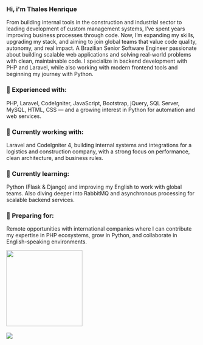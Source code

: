 ### Hi, i'm Thales Henrique 

From building internal tools in the construction and industrial sector to leading development of custom management systems, I’ve spent years improving business processes through code. Now, I’m expanding my skills, upgrading my stack, and aiming to join global teams that value code quality, autonomy, and real impact.
A Brazilian Senior Software Engineer passionate about building scalable web applications and solving real-world problems with clean, maintainable code. I specialize in backend development with PHP and Laravel, while also working with modern frontend tools and beginning my journey with Python.

### 🚩 Experienced with:
PHP, Laravel, CodeIgniter, JavaScript, Bootstrap, jQuery, SQL Server, MySQL, HTML, CSS — and a growing interest in Python for automation and web services.

### 🚩 Currently working with:
Laravel and CodeIgniter 4, building internal systems and integrations for a logistics and construction company, with a strong focus on performance, clean architecture, and business rules.

### 🚩 Currently learning:
Python (Flask & Django) and improving my English to work with global teams. Also diving deeper into RabbitMQ and asynchronous processing for scalable backend services.

### 🚩 Preparing for:
Remote opportunities with international companies where I can contribute my expertise in PHP ecosystems, grow in Python, and collaborate in English-speaking environments.


<!--- Página pessoal <a href="https://www.thcp.dev.br">THCP</a>-->

<div>
  <a href="https://github.com/thaleshpied">
  <!--- <img height="180em" src="https://github-readme-stats.vercel.app/api?username=thaleshpied&show_icons=true&theme=gotham&include_all_commits=true&count_private=true"/>-->
  <img height="200em" src="https://github-readme-stats.vercel.app/api/top-langs/?username=thaleshpied&layout=compact&langs_count=7&theme=gotham"/>
</div>
  
<!--<div style="display: inline_block"><br>  
   <img align="center" alt="Thales-Csharp" height="30" width="40" src="https://cdn.jsdelivr.net/gh/devicons/devicon/icons/php/php-original.svg"> -->
<!--   <img align="center" alt="Thales-CSS" height="30" width="40" src="https://raw.githubusercontent.com/devicons/devicon/master/icons/css3/css3-original.svg">   -->
<!--   <img align="center" alt="Thales-HTML" height="30" width="40" src="https://raw.githubusercontent.com/devicons/devicon/master/icons/html5/html5-original.svg"> -->
<!--   <img align="center" alt="Thales-Js" height="30" width="40" src="https://raw.githubusercontent.com/devicons/devicon/master/icons/javascript/javascript-plain.svg"> -->
<!-- </div> -->
<br>
<div> 
<!--   <a href="https://instagram.com/thaleshenriq" target="_blank"><img src="https://img.shields.io/badge/-Instagram-%23E4405F?style=for-the-badge&logo=instagram&logoColor=white" target="_blank"></a> -->
<!--   <a href = "mailto:thaleshpied@gmail.com"><img src="https://img.shields.io/badge/-Gmail-%23333?style=for-the-badge&logo=gmail&logoColor=white" target="_blank"></a> -->
  <a href="https://www.linkedin.com/in/thales-henrique-b027aa206/" target="_blank"><img src="https://img.shields.io/badge/-LinkedIn-%230077B5?style=for-the-badge&logo=linkedin&logoColor=white" target="_blank"></a>  
 
 
</div>

